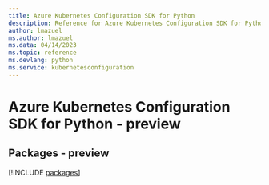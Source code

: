 ```yaml
---
title: Azure Kubernetes Configuration SDK for Python
description: Reference for Azure Kubernetes Configuration SDK for Python
author: lmazuel
ms.author: lmazuel
ms.data: 04/14/2023
ms.topic: reference
ms.devlang: python
ms.service: kubernetesconfiguration
---
```

# Azure Kubernetes Configuration SDK for Python - preview
## Packages - preview
[!INCLUDE [packages](kubernetes-configuration-index.md)]
